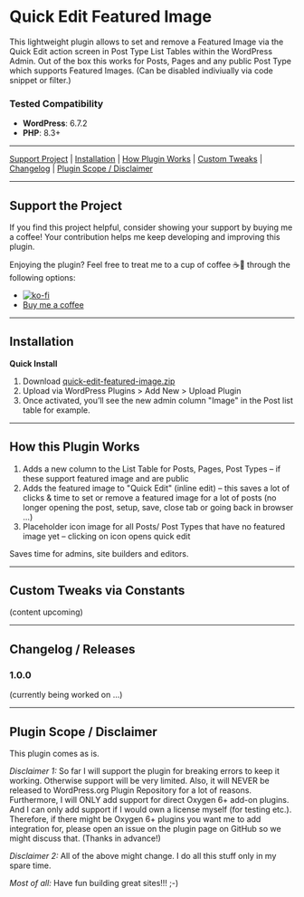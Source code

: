 # Quick Edit Featured Image

This lightweight plugin allows to set and remove a Featured Image via the Quick Edit action screen in Post Type List Tables within the WordPress Admin. Out of the box this works for Posts, Pages and any public Post Type which supports Featured Images. (Can be disabled indiviually via code snippet or filter.)

### Tested Compatibility
- **WordPress**: 6.7.2
- **PHP**: 8.3+

---

[Support Project](#support-the-project) | [Installation](#installation) | [How Plugin Works](#how-this-plugin-works) | [Custom Tweaks](#custom-tweaks) | [Changelog](#changelog--releases) | [Plugin Scope / Disclaimer](#plugin-scope--disclaimer)

---

## Support the Project

If you find this project helpful, consider showing your support by buying me a coffee! Your contribution helps me keep developing and improving this plugin.

Enjoying the plugin? Feel free to treat me to a cup of coffee ☕🙂 through the following options:

- [![ko-fi](https://ko-fi.com/img/githubbutton_sm.svg)](https://ko-fi.com/W7W81BNTZE)
- [Buy me a coffee](https://buymeacoffee.com/daveshine)

---

## Installation

**Quick Install**
1. Download [quick-edit-featured-image.zip](https://github.com/deckerweb/quick-edit-featured-image/releases/latest/download/quick-edit-featured-image.zip)
2. Upload via WordPress Plugins > Add New > Upload Plugin
3. Once activated, you’ll see the new admin column "Image" in the Post list table for example.

---

## How this Plugin Works

1. Adds a new column to the List Table for Posts, Pages, Post Types – if these support featured image and are public
2. Adds the featured image to "Quick Edit" (inline edit) – this saves a lot of clicks & time to set or remove a featured image for a lot of posts (no longer opening the post, setup, save, close tab or going back in browser ...)
3. Placeholder icon image for all Posts/ Post Types that have no featured image yet – clicking on icon opens quick edit

Saves time for admins, site builders and editors.

---

## Custom Tweaks via Constants

(content upcoming)

---

## Changelog / Releases

### 1.0.0
(currently being worked on ...)

---

## Plugin Scope / Disclaimer

This plugin comes as is.

_Disclaimer 1:_ So far I will support the plugin for breaking errors to keep it working. Otherwise support will be very limited. Also, it will NEVER be released to WordPress.org Plugin Repository for a lot of reasons. Furthermore, I will ONLY add support for direct Oxygen 6+ add-on plugins. And I can only add support if I would own a license myself (for testing etc.). Therefore, if there might be Oxygen 6+ plugins you want me to add integration for, please open an issue on the plugin page on GitHub so we might discuss that. (Thanks in advance!)

_Disclaimer 2:_ All of the above might change. I do all this stuff only in my spare time.

_Most of all:_ Have fun building great sites!!! ;-)